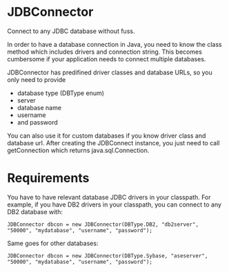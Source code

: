 # JDBConnector
Connect to any JDBC database without fuss.

In order to have a database connection in Java, you need to know the class method which includes drivers and connection string.
This becomes cumbersome if your application needs to connect multiple databases.

JDBConnector has predifined driver classes and database URLs, so you only need to provide 
  * database type (DBType enum)
  * server
  * database name
  * username
  * and password  
  
You can also use it for custom databases if you know driver class and database url. 
After creating the JDBConnect instance, you just need to call getConnection which returns java.sql.Connection.
 
# Requirements
You have to have relevant database JDBC drivers in your classpath. For example, if you have DB2 drivers in your classpath, you can connect to any DB2 database with:

    JDBConnector dbcon = new JDBConnector(DBType.DB2, "db2server", "50000", "mydatabase", "username", "password");
    
Same goes for other databases:

    JDBConnector dbcon = new JDBConnector(DBType.Sybase, "aseserver", "50000", "mydatabase", "username", "password");
